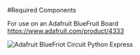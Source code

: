 #Required Components

For use on an Adafruit BlueFruit Board
https://www.adafruit.com/product/4333

![Adafruit BlueFriot Circuit Python Express](https://cdn-shop.adafruit.com/970x728/4333-19.jpg)
